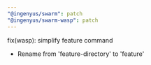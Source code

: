 ```yaml
---
"@ingenyus/swarm": patch
"@ingenyus/swarm-wasp": patch
---
```


fix(wasp): simplify feature command

- Rename from 'feature-directory' to 'feature'
